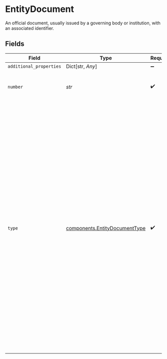 # EntityDocument

An official document, usually issued by a governing body or institution, with an associated identifier.


## Fields

| Field                                                                                                                                                                                                                                                                                                                                                                                                                                                     | Type                                                                                                                                                                                                                                                                                                                                                                                                                                                      | Required                                                                                                                                                                                                                                                                                                                                                                                                                                                  | Description                                                                                                                                                                                                                                                                                                                                                                                                                                               | Example                                                                                                                                                                                                                                                                                                                                                                                                                                                   |
| --------------------------------------------------------------------------------------------------------------------------------------------------------------------------------------------------------------------------------------------------------------------------------------------------------------------------------------------------------------------------------------------------------------------------------------------------------- | --------------------------------------------------------------------------------------------------------------------------------------------------------------------------------------------------------------------------------------------------------------------------------------------------------------------------------------------------------------------------------------------------------------------------------------------------------- | --------------------------------------------------------------------------------------------------------------------------------------------------------------------------------------------------------------------------------------------------------------------------------------------------------------------------------------------------------------------------------------------------------------------------------------------------------- | --------------------------------------------------------------------------------------------------------------------------------------------------------------------------------------------------------------------------------------------------------------------------------------------------------------------------------------------------------------------------------------------------------------------------------------------------------- | --------------------------------------------------------------------------------------------------------------------------------------------------------------------------------------------------------------------------------------------------------------------------------------------------------------------------------------------------------------------------------------------------------------------------------------------------------- |
| `additional_properties`                                                                                                                                                                                                                                                                                                                                                                                                                                   | Dict[str, *Any*]                                                                                                                                                                                                                                                                                                                                                                                                                                          | :heavy_minus_sign:                                                                                                                                                                                                                                                                                                                                                                                                                                        | N/A                                                                                                                                                                                                                                                                                                                                                                                                                                                       |                                                                                                                                                                                                                                                                                                                                                                                                                                                           |
| `number`                                                                                                                                                                                                                                                                                                                                                                                                                                                  | *str*                                                                                                                                                                                                                                                                                                                                                                                                                                                     | :heavy_check_mark:                                                                                                                                                                                                                                                                                                                                                                                                                                        | The numeric or alphanumeric identifier associated with this document.                                                                                                                                                                                                                                                                                                                                                                                     | C31195855                                                                                                                                                                                                                                                                                                                                                                                                                                                 |
| `type`                                                                                                                                                                                                                                                                                                                                                                                                                                                    | [components.EntityDocumentType](../../models/components/entitydocumenttype.md)                                                                                                                                                                                                                                                                                                                                                                            | :heavy_check_mark:                                                                                                                                                                                                                                                                                                                                                                                                                                        | The kind of official document represented by this object.<br/><br/>`bik` - Russian bank code<br/><br/>`business_number` - A number that uniquely identifies the business within a category of businesses<br/><br/>`imo` - Number assigned to the entity by the International Maritime Organization<br/><br/>`other` - Any document not covered by other categories<br/><br/>`swift` - Number identifying a bank and branch.<br/><br/>`tax_id` - Identification issued for the purpose of collecting taxes | swift                                                                                                                                                                                                                                                                                                                                                                                                                                                     |